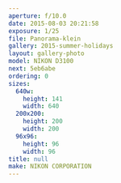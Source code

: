 ```yaml
---
aperture: f/10.0
date: 2015-08-03 20:21:58
exposure: 1/25
file: Panorama-klein
gallery: 2015-summer-holidays
layout: gallery-photo
model: NIKON D3100
next: 5eb6abe
ordering: 0
sizes:
  640w:
    height: 141
    width: 640
  200x200:
    height: 200
    width: 200
  96x96:
    height: 96
    width: 96
title: null
make: NIKON CORPORATION
---
```

